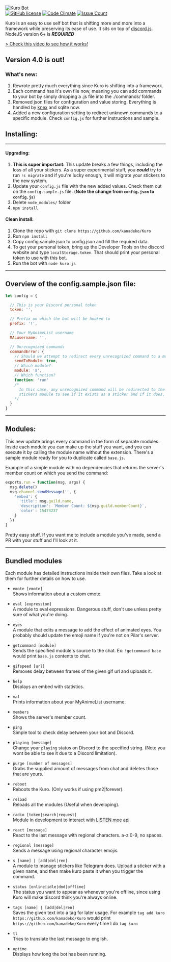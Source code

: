 ![Kuro Bot](http://i.imgur.com/ohS1PwH.png)   
[![GitHub license](https://img.shields.io/badge/license-MIT-blue.svg)](https://raw.githubusercontent.com/kanadeko/Kuro/master/LICENSE)
[![Code Climate](https://codeclimate.com/github/kanadeko/Kuro/badges/gpa.svg)](https://codeclimate.com/github/kanadeko/Kuro)
[![Issue Count](https://codeclimate.com/github/kanadeko/Kuro/badges/issue_count.svg)](https://codeclimate.com/github/kanadeko/Kuro)

Kuro is an easy to use self bot that is shifting more and more into a framework while preserving its ease of use. It sits on top of [discord.js](https://github.com/hydrabolt/discord.js/). NodeJS version 6+ is ***REQUIRED***

[> Check this video to see how it works!](https://my.mixtape.moe/pwcrem.webm)

## Version 4.0 is out!
### What's new:
1. Rewrote pretty much everything since Kuro is shifting into a framework.
2. Each command has it's own file now, meaning you can add commands to your bot by simply dropping a .js file into the ./commands/ folder.
3. Removed json files for configuration and value storing. Everything is handled by [knex](https://knexjs.org) and sqlite now.
4. Added a new configuration setting to redirect unknown commands to a specific module. Check `config.js` for further instructions and sample.

## Installing:

---
#### Upgrading:

1. **This is super important:** This update breaks a few things, including the loss of all your stickers. As a super experimental stuff, you *__could__* try to run `!s migrate` and if you're lucky enough, it will migrate your stickers to the new system.  
2. Update your `config.js` file with the new added values. Check them out on the `config.sample.js` file. (**Note the change from `config.json` to `config.js`**)
3. Delete `node_modules/` folder
4. `npm install`

#### Clean install:
1. Clone the repo with `git clone https://github.com/kanadeko/Kuro`
2. Run `npm install`
3. Copy config.sample.json to config.json and fill the required data.
4. To get your personal token, bring up the Developer Tools on the discord website and type `localStorage.token`. That should print your personal token to use with this bot.
5. Run the bot with `node kuro.js`

---

## Overview of the config.sample.json file:
```javascript
let config = {

  // This is your Discord personal token
  token: '',

  // Prefix on which the bot will be hooked to
  prefix: '!',

  // Your MyAnimeList username
  MALusername: '',

  // Unrecognized commands
  commandError: {
    // Should we attempt to redirect every unrecognized command to a module?
    sendToModule: true,
    // Which module?
    module: 's',
    // Which function?
    function: 'run'
    /*
      In this case, any unrecognized command will be redirected to the
      stickers module to see if it exists as a sticker and if it does, send it.
    */
  }
}
```

---

## Modules:
This new update brings every command in the form of separate modules. Inside each module you can make up the stuff you want, and you can execute it by calling the module name without the extension. There's a sample module ready for you to duplicate called `base.js`.

Example of a simple module with no dependencies that returns the server's member count on which you send the command:
```javascript
exports.run = function(msg, args) {
  msg.delete()
  msg.channel.sendMessage('', {
    'embed': {
      'title': msg.guild.name,
      'description': `Member Count: ${msg.guild.memberCount}`,
      'color': 15473237
    }
  })
}
```

Pretty easy stuff.
If you want me to include a module you've made, send a PR with your stuff and I'll look at it.

---

## Bundled modules

Each module has detailed instructions inside their own files. Take a look at them for further details on how to use.

- `emote [emote]`  
  Shows information about a custom emote.

- `eval [expression]`  
  A module to eval expressions. Dangerous stuff, don't use unless pretty sure of what you're doing.
  
- `eyes`  
  A module that edits a message to add the effect of animated eyes. You probably should update the emoji name if you're not on Pilar's server.

- `getcommand [module]`  
  Sends the specified module's source to the chat. Ex: `!getcommand base` would print `base.js` contents to chat.

- `gifspeed [url]`  
  Removes delay between frames of the given gif url and uploads it.

- `help`  
  Displays an embed with statistics.

- `mal`  
  Prints information about your MyAnimeList username.

- `members`  
  Shows the server's member count.

- `ping`  
  Simple tool to check delay between your bot and Discord.

- `playing [message]`  
  Change your `playing` status on Discord to the specified string. (Note you wont be able to see it due to a Discord limitation).

- `purge [number of messages]`  
  Grabs the supplied amount of messages from chat and deletes those that are yours.

- `reboot`  
  Reboots the Kuro. (Only works if using pm2|forever).

- `reload`  
  Reloads all the modules (Useful when developing).

- `radio [token|search|request]`  
  Module in development to interact with [LISTEN.moe](https://listen.moe) api.

- `react [message]`  
  React to the last message with regional characters. a-z 0-9, no spaces.

- `regional [message]`  
  Sends a message using regional character emojis.

- `s [name] | [add|del|ren]`  
  A module to manage stickers like Telegram does. Upload a sticker with a given name, and then make kuro paste it when you trigger the command.

- `status [online|idle|dnd|offline]`  
  The status you want to appear as whenever you're offline, since using Kuro will make discord think you're always online.

- `tags [name] | [add|del|ren]`  
  Saves the given text into a tag for later usage. For example `tag add kuro https://github.com/kanadeko/Kuro` would print `https://github.com/kanadeko/Kuro` every time I do `tag kuro`

- `tl`  
  Tries to translate the last message to english. 

- `uptime`  
  Displays how long the bot has been running.